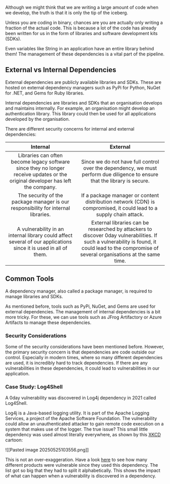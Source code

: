 Although we might think that we are writing a large amount of code when we develop, the truth is that it is only the tip of the iceberg.

Unless you are coding in binary, chances are you are actually only writing a fraction of the actual code. This is because a lot of the code has already been written for us in the form of libraries and software development kits (SDKs).

Even variables like String in an application have an entire library behind them! The management of these dependencies is a vital part of the pipeline.  

## External vs Internal Dependencies

External dependencies are publicly available libraries and SDKs. These are hosted on external dependency managers such as PyPi for Python, NuGet for .NET, and Gems for Ruby libraries.

Internal dependencies are libraries and SDKs that an organisation develops and maintains internally. For example, an organisation might develop an authentication library. This library could then be used for all applications developed by the organisation.

There are different security concerns for internal and external dependencies:

|                                                            Internal                                                             |                                                                                             External                                                                                             |
| :-----------------------------------------------------------------------------------------------------------------------------: | :----------------------------------------------------------------------------------------------------------------------------------------------------------------------------------------------: |
| Libraries can often become legacy software since they no longer receive updates or the original developer has left the company. |                                    Since we do not have full control over the dependency, we must perform due diligence to ensure that the library is secure.                                    |
|                        The security of the package manager is our responsibility for internal libraries.                        |                                        If a package manager or content distribution network (CDN) is compromised, it could lead to a supply chain attack.                                        |
|        A vulnerability in an internal library could affect several of our applications since it is used in all of them.         | External libraries can be researched by attackers to discover 0day vulnerabilities. If such a vulnerability is found, it could lead to the compromise of several organisations at the same time. |

## Common Tools

A dependency manager, also called a package manager, is required to manage libraries and SDKs.

As mentioned before, tools such as PyPi, NuGet, and Gems are used for external dependencies. The management of internal dependencies is a bit more tricky. For these, we can use tools such as JFrog Artifactory or Azure Artifacts to manage these dependencies.

### Security Considerations

Some of the security considerations have been mentioned before.
However, the primary security concern is that dependencies are code outside our control. Especially in modern times, where so many different dependencies are used, it is incredibly hard to track dependencies.
If there are any vulnerabilities in these dependencies, it could lead to vulnerabilities in our application.

### Case Study: Log4Shell

A 0day vulnerability was discovered in Log4j dependency in 2021 called Log4Shell.

Log4j is a Java-based logging utility. It is part of the Apache Logging Services, a project of the Apache Software Foundation.
The vulnerability could allow an unauthenticated attacker to gain remote code execution on a system that makes use of the logger. The true issue? This small little dependency was used almost literally everywhere, as shown by this [XKCD](https://xkcd.com/2347/) cartoon:

![[Pasted image 20250525103556.png]]

This is not an over-exaggeration. Have a look [here](https://github.com/cisagov/log4j-affected-db/tree/develop/software_lists) to see how many different products were vulnerable since they used this dependency. The list got so big that they had to split it alphabetically. This shows the impact of what can happen when a vulnerability is discovered in a dependency.